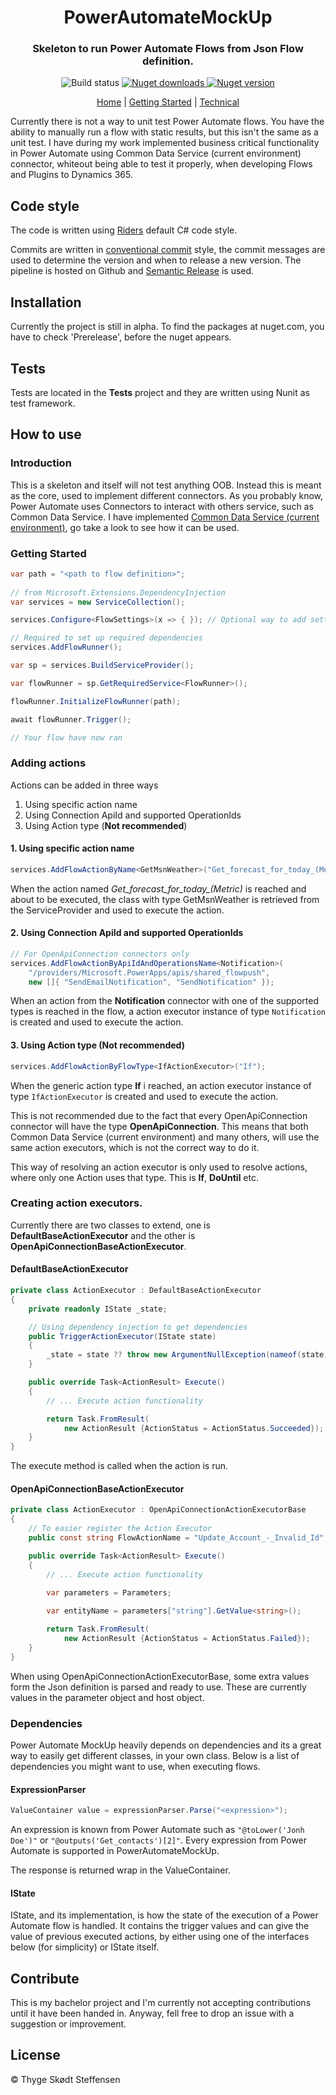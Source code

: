 <h1 align="center">PowerAutomateMockUp</h1>
<h3 align="center">Skeleton to run Power Automate Flows from Json Flow definition.</h3>
<p align="center">
    <!--<img alt="Build status" src="https://img.shields.io/github/workflow/status/thygesteffensen/PowerAutomateMockUp/Build/main">-->
        <img alt="Build status" src="https://img.shields.io/github/workflow/status/thygesteffensen/PowerAutomateMockUp/Build/dev">
    <a href="https://www.nuget.org/packages/PowerAutomateMockUp/">
        <img alt="Nuget downloads" src="https://img.shields.io/nuget/dt/PowerAutomateMockUp">
    </a>
    <a href="https://www.nuget.org/packages/PowerAutomateMockUp/">
        <img alt="Nuget version" src="https://img.shields.io/nuget/v/PowerAutomateMockUp">
    </a>
    <!--<a href="https://www.nuget.org/packages/PowerAutomateMockUp/">
        <img alt="Nuget prerelease version" src="https://img.shields.io/nuget/vpre/PowerAutomateMockUp">-->
    </a>
</p>
<p align="center">
    <a href="https://thygesteffensen.github.io/PowerAutomateMockUp/Index">Home</a>
    |
    <a href="https://thygesteffensen.github.io/PowerAutomateMockUp/GettingStarted">Getting Started</a>
    |
    <a href="https://thygesteffensen.github.io/PowerAutomateMockUp/Technical">Technical</a>
</p>

Currently there is not a way to unit test Power Automate flows. You have the ability to manually run a flow with static results, but this isn't the same as a unit test. I have during my work implemented business critical functionality in Power Automate using Common Data Service (current environment) connector, whiteout being able to test it properly, when developing Flows and Plugins to Dynamics 365. 

## Code style
The code is written using [Riders](https://www.jetbrains.com/help/rider/Settings_Code_Style_CSHARP.html) default C# code style.

Commits are written in [conventional commit](https://www.conventionalcommits.org/en/v1.0.0/) style, the commit messages are used to determine the version and when to release a new version. The pipeline is hosted on Github and [Semantic Release](https://github.com/semantic-release/semantic-release) is used.

## Installation

Currently the project is still in alpha. To find the packages at nuget.com, you have to check 'Prerelease', before the nuget appears.

## Tests

Tests are located in the **Tests** project and they are written using Nunit as test framework.

## How to use

### Introduction
This is a skeleton and itself will not test anything OOB. Instead this is meant as the core, used to implement different connectors. As you probably know, Power Automate uses Connectors to interact with others service, such as Common Data Service. I have implemented [Common Data Service (current environment)](https://github.com/thygesteffensen/PAMU_CDS), go take a look to see how it can be used.

### Getting Started

```c#
var path = "<path to flow definition>";
            
// from Microsoft.Extensions.DependencyInjection
var services = new ServiceCollection();

services.Configure<FlowSettings>(x => { }); // Optional way to add settings

// Required to set up required dependencies
services.AddFlowRunner(); 

var sp = services.BuildServiceProvider();

var flowRunner = sp.GetRequiredService<FlowRunner>();

flowRunner.InitializeFlowRunner(path);

await flowRunner.Trigger();

// Your flow have now ran
```

### Adding actions
Actions can be added in three ways

1. Using specific action name
2. Using Connection ApiId and supported OperationIds
3. Using Action type (**Not recommended**)

#### 1. Using specific action name
```c#
services.AddFlowActionByName<GetMsnWeather>("Get_forecast_for_today_(Metric)");
```

When the action named *Get_forecast_for_today_(Metric)* is reached and about to be executed, the class with type GetMsnWeather is retrieved from the ServiceProvider and used to execute the action.

#### 2. Using Connection ApiId and supported OperationIds
```c#
// For OpenApiConnection connectors only
services.AddFlowActionByApiIdAndOperationsName<Notification>(
    "/providers/Microsoft.PowerApps/apis/shared_flowpush", 
    new []{ "SendEmailNotification", "SendNotification" });
```

When an action from the **Notification** connector with one of the supported types is reached in the flow, a action executor instance of type `Notification` is created and used to execute the action.

#### 3. Using Action type (**Not recommended**)
```c#
services.AddFlowActionByFlowType<IfActionExecutor>("If");
```
When the generic action type **If** i reached, an action executor instance of type `IfActionExecutor` is created and used to execute the action.

This is not recommended due to the fact that every OpenApiConnection connector will have the type **OpenApiConnection**. This means that both Common Data Service (current environment) and many others, will use the same action executors, which is not the correct way to do it.

This way of resolving an action executor is only used to resolve actions, where only one Action uses that type. This is **If**, **DoUntil** etc.

### Creating action executors.
Currently there are two classes to extend, one is **DefaultBaseActionExecutor** and the other is **OpenApiConnectionBaseActionExecutor**.

#### DefaultBaseActionExecutor
```c#
private class ActionExecutor : DefaultBaseActionExecutor
{
    private readonly IState _state;

    // Using dependency injection to get dependencies
    public TriggerActionExecutor(IState state)
    {
        _state = state ?? throw new ArgumentNullException(nameof(state));
    }

    public override Task<ActionResult> Execute()
    {
        // ... Execute action functionality

        return Task.FromResult(
            new ActionResult {ActionStatus = ActionStatus.Succeeded});
    }
}
```

The execute method is called when the action is run.

#### OpenApiConnectionBaseActionExecutor
```c#
private class ActionExecutor : OpenApiConnectionActionExecutorBase
{
    // To easier register the Action Executor
    public const string FlowActionName = "Update_Account_-_Invalid_Id";

    public override Task<ActionResult> Execute()
    {
        // ... Execute action functionality
 
        var parameters = Parameters;

        var entityName = parameters["string"].GetValue<string>();

        return Task.FromResult(
            new ActionResult {ActionStatus = ActionStatus.Failed});
    }
}
```

When using OpenApiConnectionActionExecutorBase, some extra values form the Json definition is parsed and ready to use. These are currently values in the parameter object and host object.

### Dependencies
Power Automate MockUp heavily depends on dependencies and its a great way to easily get different classes, in your own class.
Below is a list of dependencies you might want to use, when executing flows.

#### ExpressionParser
```c#
ValueContainer value = expressionParser.Parse("<expression>");
```
An expression is known from Power Automate such as `"@toLower('Jonh Doe')"` or `"@outputs('Get_contacts')[2]"`. 
Every expression from Power Automate is supported in PowerAutomateMockUp. 

The response is returned wrap in the ValueContainer.

#### IState
IState, and its implementation, is how the state of the execution of a Power Automate flow is handled. It contains the trigger values and can give the value of previous executed actions, by either using one of the interfaces below (for simplicity) or IState itself.

## Contribute

This is my bachelor project and I'm currently not accepting contributions until it have been handed in. Anyway, fell free to drop an issue with a suggestion or improvement.

<!--## Credits-->



## License

© Thyge Skødt Steffensen